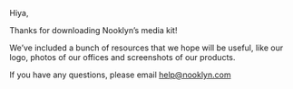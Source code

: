 Hiya,

Thanks for downloading Nooklyn’s media kit!

We’ve included a bunch of resources that we hope will be useful, like our logo, photos of our offices and screenshots of our products.

If you have any questions, please email help@nooklyn.com
